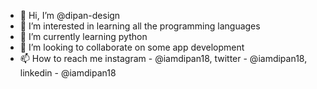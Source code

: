 - 👋 Hi, I’m @dipan-design
- 👀 I’m interested in learning all the programming languages
- 🌱 I’m currently learning python
- 💞️ I’m looking to collaborate on some app development
- 📫 How to reach me instagram - @iamdipan18, twitter - @iamdipan18, linkedin - @iamdipan18                

<!---
dipan-design/dipan-design is a ✨ special ✨ repository because its `README.md` (this file) appears on your GitHub profile.
You can click the Preview link to take a look at your changes.
--->
